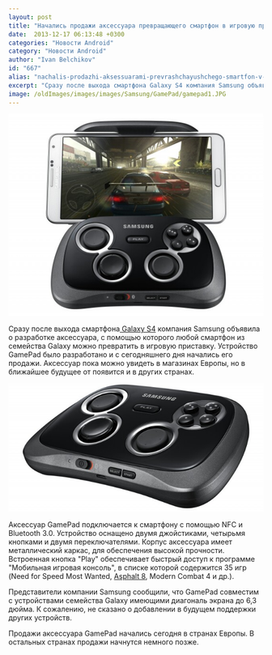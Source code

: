 ```yaml
---
layout: post
title: "Начались продажи аксессуара превращающего смартфон в игровую приставку Samsung GamePad"
date:  2013-12-17 06:13:48 +0300
categories: "Новости Android"
category: "Новости Android"
author: "Ivan Belchikov"
id: "667"
alias: "nachalis-prodazhi-aksessuarami-prevrashchayushchego-smartfon-v-igrovuyu-pristavku-samsung-gamepad"
excerpt: "Сразу после выхода смартфона Galaxy S4 компания Samsung объявила о разработке аксессуара, с помощью которого любой смартфон из семейства Galaxy можно превратить в игровую приставку. Устройство GamePad было разработано и с сегодняшнего дня начались его продажи. Аксессуар пока можно увидеть в магазинах Европы, но в ближайшее будущее от появится и в других странах. "
image: /oldImages/images/images/Samsung/GamePad/gamepad1.JPG
---
```

<img  src="/oldImages/images/images/Samsung/GamePad/gamepad1.JPG" alt="GamePad" />

Сразу после выхода смартфона<a href="index.php?option=com_content&amp;view=article&amp;id=316&amp;catid=8&amp;Itemid=102"> Galaxy S4</a> компания Samsung объявила о разработке аксессуара, с помощью которого любой смартфон из семейства Galaxy можно превратить в игровую приставку. Устройство GamePad было разработано и с сегодняшнего дня начались его продажи. Аксессуар пока можно увидеть в магазинах Европы, но в ближайшее будущее от появится и в других странах. 


<img src="/oldImages/images/images/Samsung/GamePad/gamepad.JPG" alt="GamePad без смартфона" />

Аксессуар GamePad подключается к смартфону с помощью NFC и Bluetooth 3.0. Устройство оснащено двумя джойстиками, четырьмя кнопками и двумя переключателями. Корпус аксессуара имеет металлический каркас, для обеспечения высокой прочности. Встроенная кнопка "Play" обеспечивает быстрый доступ к программе "Мобильная игровая консоль", в списке которой содержится 35 игр (Need for Speed Most Wanted, <a href="index.php?option=com_content&amp;view=article&amp;id=521&amp;catid=8&amp;Itemid=102">Asphalt 8</a>, Modern Combat 4 и др.).

Представители компании Samsung сообщили, что GamePad совместим с устройствами семейства Galaxy имеющими диагональ экрана до 6,3 дюйма. К сожалению, не сказано о добавлении в будущем поддержки других устройств.

Продажи аксессуара GamePad начались сегодня в странах Европы. В остальных странах продажи начнутся немного позже.

 

 
